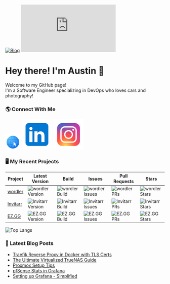 [![Blog](https://img.shields.io/website?down_color=red&down_message=down&label=alhuff.com&up_color=green&up_message=up&url=https%3A%2F%2Falhuff.com)](https://alhuff.com)
[![Photos](https://img.shields.io/website?down_color=red&down_message=down&label=photos.alhuff.com&up_color=green&up_message=up&url=https%3A%2F%2photos.alhuff.com)](https://photos.alhuff.com)

# Hey there! I'm Austin 👋
Welcome to my GitHub page! <br>
I'm a Software Engineer specializing in DevOps who loves cars and photography!

### 🌎 Connect With Me
[![Website](/img/website.png)](https://alhuff.com)
[![Linkedin](/img/linkedin.svg)](https://www.linkedin.com/in/austinlynnhuffman/)
[![Instagram](/img/instagram.svg)](https://www.instagram.com/alhuff_)

### 🖥️ My Recent Projects

| Project                                         | Latest Version                                                                | Build                                                                                                       | Issues                                                                    | Pull Requests                                                             | Stars                                                                   |
| ----------------------------------------------- | ----------------------------------------------------------------------------- | ----------------------------------------------------------------------------------------------------------- | ------------------------------------------------------------------------- | ------------------------------------------------------------------------- | ----------------------------------------------------------------------- |
| [wordler](https://gituhb.com/Jellayy/wordler)   | ![wordler Version](https://img.shields.io/github/v/release/jellayy/wordler)   | ![wordler Build](https://img.shields.io/github/actions/workflow/status/jellayy/wordler/release.yml)         | ![wordler Issues](https://img.shields.io/github/issues/Jellayy/wordler)   | ![wordler PRs](https://img.shields.io/github/issues-pr/jellayy/wordler)   | ![wordler Stars](https://img.shields.io/github/stars/Jellayy/wordler)   |
| [Invitarr](https://github.com/Jellayy/Invitarr) | ![Invitarr Version](https://img.shields.io/github/v/release/jellayy/invitarr) | ![Invitarr Build](https://img.shields.io/github/actions/workflow/status/jellayy/invitarr/dockerhub.yml)     | ![Invitarr Issues](https://img.shields.io/github/issues/Jellayy/invitarr) | ![Invitarr PRs](https://img.shields.io/github/issues-pr/jellayy/invitarr) | ![Invitarr Stars](https://img.shields.io/github/stars/Jellayy/invitarr) |
| [EZ.GG](https://github.com/Jellayy/ez.gg)       | ![EZ.GG Version](https://img.shields.io/github/v/release/jellayy/ez.gg)       | ![EZ.GG Build](https://img.shields.io/github/actions/workflow/status/jellayy/ez.gg/pyinstaller-windows.yml) | ![EZ.GG Issues](https://img.shields.io/github/issues/Jellayy/ez.gg)       | ![EZ.GG PRs](https://img.shields.io/github/issues-pr/jellayy/ez.gg)       | ![EZ.GG Stars](https://img.shields.io/github/stars/Jellayy/ez.gg)       |

 ![Top Langs](https://github-readme-stats.vercel.app/api/top-langs/?username=jellayy&layout=compact&theme=transparent&hide=html,css&hide_title=true&card_width=650&hide_border=true)

### 📕 Latest Blog Posts

<!-- BLOG-POST-LIST:START -->
- [Traefik Reverse Proxy in Docker with TLS Certs](https://blog.alhuff.com/guides/traefik/)
- [The Ultimate Virtualized TrueNAS Guide](https://blog.alhuff.com/guides/ultimate-truenas-guide/)
- [Proxmox Setup Tips](https://blog.alhuff.com/guides/proxmox-setup/)
- [pfSense Stats in Grafana](https://blog.alhuff.com/guides/grafana-pfsense/)
- [Setting up Grafana - Simplified](https://blog.alhuff.com/guides/grafana-setup/)
<!-- BLOG-POST-LIST:END -->
